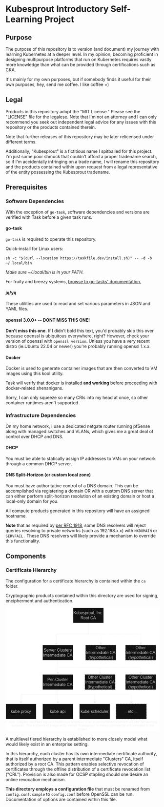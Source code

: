 # Kubesprout Introductory Self-Learning Project

## Purpose

The purpose of this repository is to version (and document) my journey with
learning Kubernetes at a deeper level. In my opinion, becoming proficient in
designing multipurpose platforms that run on Kubernetes requires vastly more 
knowledge than what can be provided through certifications such as CKA.

It's mainly for my own purposes, but if somebody finds it useful for their own purposes, hey, send me coffee.
I like coffee =)

## Legal

Products in this repository adopt the "MIT License." Please see the
"LICENSE" file for the legalese. Note that I'm not an attorney and I can only recommend
 you seek out independent legal advice for any issues with this repository or the
products contained therein.

Note that further releases of this repository may be later relicensed under
different terms. 

Additionally, "Kubesprout" is a fictitious name I spitballed for this project. I'm just some poor
shmuck that couldn't afford a proper tradename search, so if I'm accidentally infringing on
a trade name, I will rename this repository and the products contained within upon request from a 
legal representative of the entity possessing the Kubesprout tradename.

## Prerequisites

### Software Dependencies

With the exception of `go-task`, software dependencies and versions are verified with Task before a 
given task runs.

#### go-task

`go-task` is required to operate this repository.

Quick-install for Linux users:

```shell
sh -c "$(curl --location https://taskfile.dev/install.sh)" -- -d -b ~/.local/bin
```

*Make sure ~/.local/bin is in your PATH.*

For fruity and breezy systems, [browse to go-tasks' documentation.](https://taskfile.dev/installation/)

#### jq/yq

These utilities are used to read and set various parameters in JSON and YAML files.

#### openssl 3.0.0+ -- DONT MISS THIS ONE!

**Don't miss this one.** If I didn't bold this text, you'd probably skip this over because openssl is ubiquitous everywhere, right?
However, check your version of openssl with `openssl version`. Unless you have a very recent distro (ie.Ubuntu 22.04 or newer) 
you're probably running openssl 1.x.x.

#### Docker 

Docker is used to generate container images that are then converted to VM images using this kool utility.

Task will verify that docker is installed **and working** before proceeding with docker-related shenanigans.

Sorry, I can only squeeze so many CRIs into my head at once, so other container runtimes aren't supported .

### Infrastructure Dependencies

On my home network, I use a dedicated netgate router running pfSense along with managed switches and VLANs, which
gives me a great deal of control over DHCP and DNS.

#### DHCP

You must be able to statically assign IP addresses to VMs on your network through a common DHCP server.

#### DNS Split-Horizon (or custom local zone)

You must have authoritative control of a DNS domain. This can be accomplished via registering a domain OR
with a custom DNS server that can either perform split-horizon resolution of an existing domain or host 
a local-only domain for you.

All compute products generated in this repository will have an assigned hostname.

**Note** that as required by [per RFC 1918](https://www.rfc-editor.org/rfc/rfc1918), some DNS resolvers will reject
queries resolving to private networks (such as 192.168.x.x) with `NXDOMAIN` or `SERVFAIL.` These DNS resolvers will likely
provide a mechanism to override this functionality.

## Components

### Certificate Hierarchy

The configuration for a certificate hierarchy is contained within the `ca` folder.

Cryptographic products contained within this directory are used for signing, encipherment and 
authentication.

![Hierarchy Diagram](https://github.com/vsysio-bgould/kubesprout/blob/main/ca/CA%20hierarchy.png?raw=true)

A multilevel tiered hierarchy is established to more closely model what would likely exist in an 
enterprise setting.

In this hierarchy, each cluster has its own intermediate certificate authority, that is itself
authorized by a parent intermediate "Clusters" CA, itself authorized by a root CA. This pattern
enables selective revocation of certificates through the offline distribution of a
certificate revocation list ("CRL"). Provision is also made for OCSP stapling should one desire
an online revocation mechanism.

**This directory employs a configuration file** that must be renamed from `config.conf.sample` to
`config.conf` before OpenSSL can be run. Documentation of options are contained within this file.